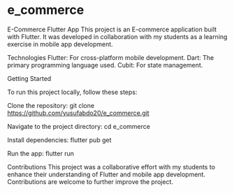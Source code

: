 # e_commerce

E-Commerce Flutter App
This project is an E-commerce application built with Flutter. It was developed in collaboration with my students as a learning exercise in mobile app development.

Technologies
Flutter: For cross-platform mobile development.
Dart: The primary programming language used.
Cubit: For state management.

Getting Started

To run this project locally, follow these steps:

Clone the repository:
git clone https://github.com/yusufabdo20/e_commerce.git

Navigate to the project directory:
cd e_commerce

Install dependencies:
flutter pub get

Run the app:
flutter run

Contributions
This project was a collaborative effort with my students to enhance their understanding of Flutter and mobile app development. Contributions are welcome to further improve the project.
